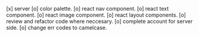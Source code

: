 [x] server
[o] color palette.
[o] react nav component.
[o] react text component.
[o] react image component.
[o] react layout components.
[o] review and refactor code where neccesary.
[o] complete account for server side.
[o] change err codes to camelcase.